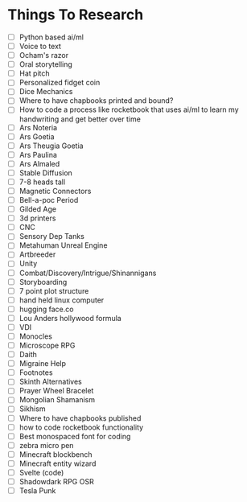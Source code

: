 # Things To Research

- [ ] Python based ai/ml
- [ ] Voice to text
- [ ] Ocham's razor
- [ ] Oral storytelling
- [ ] Hat pitch
- [ ] Personalized fidget coin
- [ ] Dice Mechanics
- [ ] Where to have chapbooks printed and bound?
- [ ] How to code a process like rocketbook that uses ai/ml to learn my handwriting and get better over time
- [ ] Ars Noteria
- [ ] Ars Goetia
- [ ] Ars Theugia Goetia
- [ ] Ars Paulina
- [ ] Ars Almaled
- [ ] Stable Diffusion
- [ ] 7-8 heads tall
- [ ] Magnetic Connectors
- [ ] Bell-a-poc Period
- [ ] Gilded Age
- [ ] 3d printers
- [ ] CNC
- [ ] Sensory Dep Tanks
- [ ] Metahuman Unreal Engine
- [ ] Artbreeder
- [ ] Unity
- [ ] Combat/Discovery/Intrigue/Shinannigans
- [ ] Storyboarding
- [ ] 7 point plot structure
- [ ] hand held linux computer
- [ ] hugging face.co
- [ ] Lou Anders hollywood formula
- [ ] VDI
- [ ] Monocles
- [ ] Microscope RPG
- [ ] Daith
- [ ] Migraine Help
- [ ] Footnotes
- [ ] Skinth Alternatives
- [ ] Prayer Wheel Bracelet
- [ ] Mongolian Shamanism
- [ ] Sikhism
- [ ] Where to have chapbooks published
- [ ] how to code rocketbook functionality
- [ ] Best monospaced font for coding
- [ ] zebra micro pen
- [ ] Minecraft blockbench
- [ ] Minecraft entity wizard
- [ ] Svelte (code)
- [ ] Shadowdark RPG OSR
- [ ] Tesla Punk
